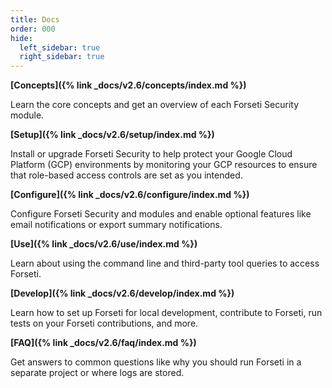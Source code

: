 ```yaml
---
title: Docs
order: 000
hide:
  left_sidebar: true
  right_sidebar: true
---
```


**[Concepts]({% link _docs/v2.6/concepts/index.md %})**

Learn the core concepts and get an overview of each Forseti Security module.

**[Setup]({% link _docs/v2.6/setup/index.md %})**

Install or upgrade Forseti Security to help protect your Google Cloud Platform (GCP)
environments by monitoring your GCP resources to ensure that role-based access
controls are set as you intended.

**[Configure]({% link _docs/v2.6/configure/index.md %})**

Configure Forseti Security and modules and enable optional features like email notifications or
export summary notifications.

**[Use]({% link _docs/v2.6/use/index.md %})**

Learn about using the command line and third-party tool queries to access Forseti.

**[Develop]({% link _docs/v2.6/develop/index.md %})**

Learn how to set up Forseti for local development, contribute to Forseti, run tests on your
Forseti contributions, and more.

**[FAQ]({% link _docs/v2.6/faq/index.md %})**

Get answers to common questions like why you should run Forseti in a separate project or where
logs are stored.
